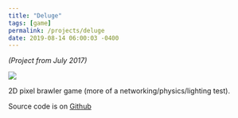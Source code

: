 ```yaml
---
title: "Deluge"
tags: [game]
permalink: /projects/deluge
date: 2019-08-14 06:00:03 -0400
---
```


*(Project from July 2017)*

![](/img/projects/deluge.gif)

2D pixel brawler game (more of a networking/physics/lighting test).

Source code is on [Github](https://github.com/parameterized/deluge)
